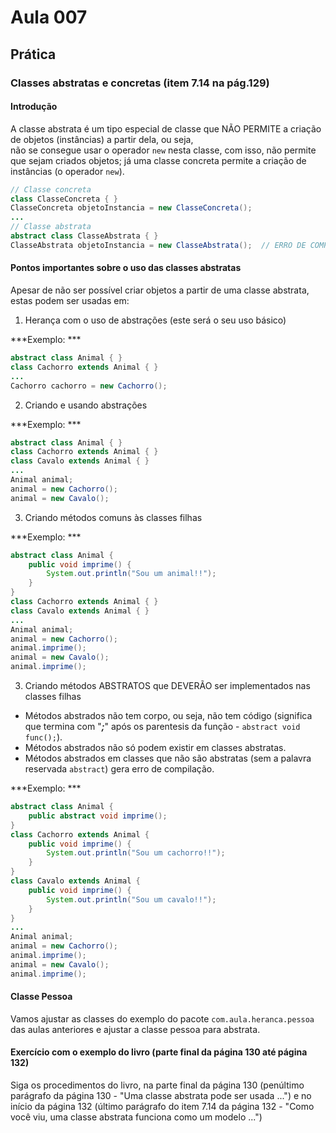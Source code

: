 # Aula 007

## Prática

### Classes abstratas e concretas (item 7.14  na pág.129)

#### Introdução

A classe abstrata é um tipo especial de classe que NÃO PERMITE a criação de objetos (instâncias) a partir dela, ou seja,  
não se consegue usar o operador ```new``` nesta classe, com isso, não permite que sejam criados objetos; já uma classe concreta permite a criação de instâncias (o operador ```new```).

```java
// Classe concreta
class ClasseConcreta { }
ClasseConcreta objetoInstancia = new ClasseConcreta();
...
// Classe abstrata
abstract class ClasseAbstrata { }
ClasseAbstrata objetoInstancia = new ClasseAbstrata();  // ERRO DE COMPILAÇÃO, por causa do uso do operador new.
```

#### Pontos importantes sobre o uso das classes abstratas

Apesar de não ser possível criar objetos a partir de uma classe abstrata, estas podem ser usadas em:

1. Herança com o uso de abstrações (este será o seu uso básico)

***Exemplo: ***
```java
abstract class Animal { }
class Cachorro extends Animal { }
...
Cachorro cachorro = new Cachorro();
```

2. Criando e usando abstrações

***Exemplo: ***
```java
abstract class Animal { }
class Cachorro extends Animal { }
class Cavalo extends Animal { }
...
Animal animal;
animal = new Cachorro();
animal = new Cavalo();
```

3. Criando métodos comuns às classes filhas

***Exemplo: ***
```java
abstract class Animal {
	public void imprime() {
		System.out.println("Sou um animal!!");
	}
}
class Cachorro extends Animal { }
class Cavalo extends Animal { }
...
Animal animal;
animal = new Cachorro();
animal.imprime();
animal = new Cavalo();
animal.imprime();
```

3. Criando métodos ABSTRATOS que DEVERÃO ser implementados nas classes filhas

* Métodos abstrados não tem corpo, ou seja, não tem código (significa que termina com "***;***" após os parentesis da função - ```abstract void func();```).
* Métodos abstrados não só podem existir em classes abstratas.
* Métodos abstrados em classes que não são abstratas (sem a palavra reservada ```abstract```) gera erro de compilação.

***Exemplo: ***
```java
abstract class Animal {
	public abstract void imprime();
}
class Cachorro extends Animal { 
	public void imprime() {
		System.out.println("Sou um cachorro!!");
	}
}
class Cavalo extends Animal {
	public void imprime() {
		System.out.println("Sou um cavalo!!");
	}
}
...
Animal animal;
animal = new Cachorro();
animal.imprime();
animal = new Cavalo();
animal.imprime();
```

#### Classe Pessoa

Vamos ajustar as classes do exemplo do pacote ```com.aula.heranca.pessoa``` das aulas anteriores e ajustar a classe pessoa para abstrata.

#### Exercício com o exemplo do **livro** (parte final da página 130 até página 132)

Siga os procedimentos do livro, na parte final da página 130 (penúltimo parágrafo da página 130 - "Uma classe abstrata pode ser usada ...") e no início da página 132 (último parágrafo do item 7.14 da página 132 - "Como você viu, uma classe abstrata funciona como um modelo ...")

